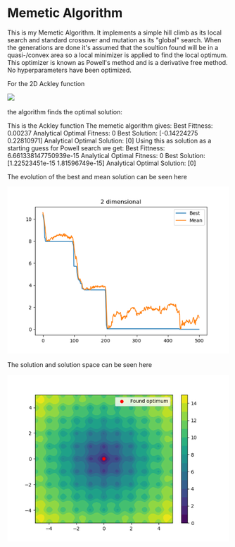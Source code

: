 # Memetic Algorithm

This is my Memetic Algorithm. It implements a simple hill climb as its local search and standard crossover and mutation as its "global" search. When the generations are done it's assumed that the soultion found will be in a quasi-/convex area so a local minimizer is applied to find the local optimum. This optimizer is known as Powell's method and is a derivative free method. No hyperparameters have been optimized.

For the 2D Ackley function 

![](https://user-images.githubusercontent.com/22666203/197384443-3e19d39b-a2c7-438c-8408-a108dd2adfce.svg)

the algorithm finds the optimal solution:

This is the Ackley function
The memetic algorithm gives:
Best Fittness:  0.00237  Analytical Optimal Fitness:  0
Best Solution:  [-0.14224275  0.22810971]  Analytical Optimal Solution:  [0]
Using this as solution as a starting guess for Powell search we get:
Best Fittness:  6.661338147750939e-15  Analytical Optimal Fitness:  0
Best Solution:  [1.22523451e-15 1.81596749e-15]  Analytical Optimal Solution:  [0]

The evolution of the best and mean solution can be seen here

![](https://github.com/bolibomp/MemeticAlgorithm/blob/main/Figure_1.png?raw=true)

The solution and solution space can be seen here

![](https://github.com/bolibomp/MemeticAlgorithm/blob/main/Figure_2.png?raw=true)

